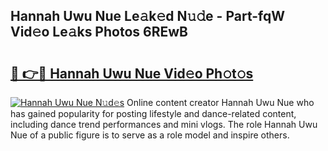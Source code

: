 ## Hannah Uwu Nue Le𝚊k𝚎d N𝚞𝚍e - Part-fqW Vid𝚎o Le𝚊ks Photos 6REwB

# <h2><a href="http://fb5uaa.evod.top/?m=Hannah+Uwu+Nue">🔗 👉🔴 Hannah Uwu Nue Vid𝚎o Ph𝚘t𝚘s</a></h2>

[![Hannah Uwu Nue N𝚞d𝚎s](https://i.imgur.com/8V9OHl7.gif)](http://fb5uaa.evod.top/?m=Hannah+Uwu+Nue)
Online content creator Hannah Uwu Nue who has gained popularity for posting lifestyle and dance-related content, including dance trend performances and mini vlogs. The role Hannah Uwu Nue of a public figure is to serve as a role model and inspire others. 
